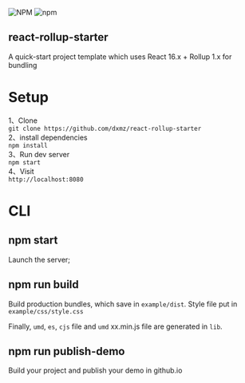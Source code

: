 ![NPM](https://img.shields.io/npm/l/react-rollup-starter.svg?style=popout) ![npm](https://img.shields.io/npm/v/react-rollup-starter.svg?style=flat-square)
## react-rollup-starter

A quick-start project template which uses React 16.x + Rollup 1.x for bundling


# Setup  
1、Clone  
`git clone https://github.com/dxmz/react-rollup-starter`  
2、install dependencies  
`npm install`  
3、Run dev server  
`npm start`  
4、Visit  
`http://localhost:8080`

# CLI
## npm start
Launch the server;

## npm run build
Build production bundles, which save in `example/dist`. Style file put in `example/css/style.css`  

Finally, `umd`, `es`, `cjs` file and `umd` xx.min.js file are generated in `lib`.  

## npm run publish-demo  
Build your project and publish your demo in github.io  
